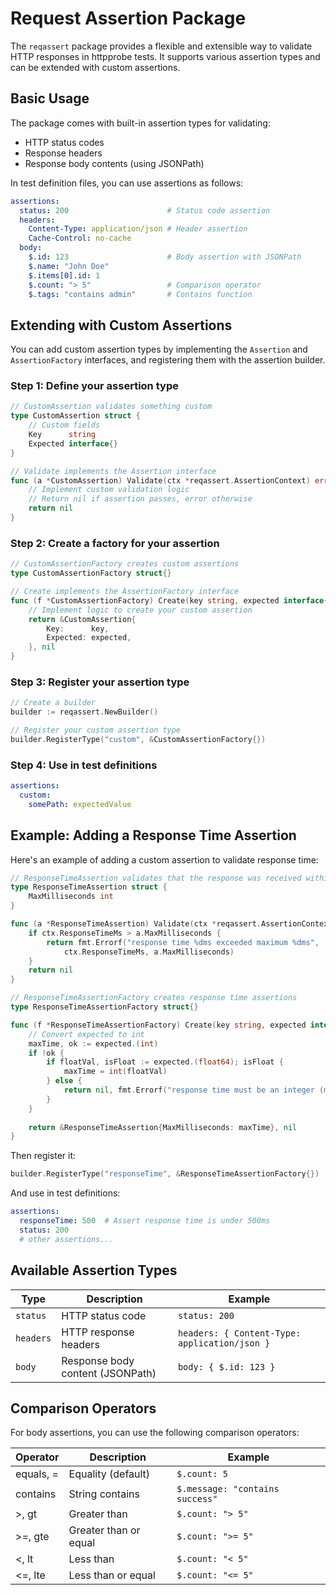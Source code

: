 # Request Assertion Package

The `reqassert` package provides a flexible and extensible way to validate HTTP responses in httpprobe tests. It supports various assertion types and can be extended with custom assertions.

## Basic Usage

The package comes with built-in assertion types for validating:
- HTTP status codes
- Response headers
- Response body contents (using JSONPath)

In test definition files, you can use assertions as follows:

```yaml
assertions:
  status: 200                      # Status code assertion
  headers:
    Content-Type: application/json # Header assertion
    Cache-Control: no-cache
  body:
    $.id: 123                      # Body assertion with JSONPath
    $.name: "John Doe"
    $.items[0].id: 1
    $.count: "> 5"                 # Comparison operator
    $.tags: "contains admin"       # Contains function
```

## Extending with Custom Assertions

You can add custom assertion types by implementing the `Assertion` and `AssertionFactory` interfaces, and registering them with the assertion builder.

### Step 1: Define your assertion type

```go
// CustomAssertion validates something custom
type CustomAssertion struct {
    // Custom fields
    Key      string
    Expected interface{}
}

// Validate implements the Assertion interface
func (a *CustomAssertion) Validate(ctx *reqassert.AssertionContext) error {
    // Implement custom validation logic
    // Return nil if assertion passes, error otherwise
    return nil
}
```

### Step 2: Create a factory for your assertion

```go
// CustomAssertionFactory creates custom assertions
type CustomAssertionFactory struct{}

// Create implements the AssertionFactory interface
func (f *CustomAssertionFactory) Create(key string, expected interface{}) (reqassert.Assertion, error) {
    // Implement logic to create your custom assertion
    return &CustomAssertion{
        Key:      key,
        Expected: expected,
    }, nil
}
```

### Step 3: Register your assertion type

```go
// Create a builder
builder := reqassert.NewBuilder()

// Register your custom assertion type
builder.RegisterType("custom", &CustomAssertionFactory{})
```

### Step 4: Use in test definitions

```yaml
assertions:
  custom:
    somePath: expectedValue
```

## Example: Adding a Response Time Assertion

Here's an example of adding a custom assertion to validate response time:

```go
// ResponseTimeAssertion validates that the response was received within a time limit
type ResponseTimeAssertion struct {
    MaxMilliseconds int
}

func (a *ResponseTimeAssertion) Validate(ctx *reqassert.AssertionContext) error {
    if ctx.ResponseTimeMs > a.MaxMilliseconds {
        return fmt.Errorf("response time %dms exceeded maximum %dms", 
            ctx.ResponseTimeMs, a.MaxMilliseconds)
    }
    return nil
}

// ResponseTimeAssertionFactory creates response time assertions
type ResponseTimeAssertionFactory struct{}

func (f *ResponseTimeAssertionFactory) Create(key string, expected interface{}) (reqassert.Assertion, error) {
    // Convert expected to int
    maxTime, ok := expected.(int)
    if !ok {
        if floatVal, isFloat := expected.(float64); isFloat {
            maxTime = int(floatVal)
        } else {
            return nil, fmt.Errorf("response time must be an integer (milliseconds), got %T", expected)
        }
    }
    
    return &ResponseTimeAssertion{MaxMilliseconds: maxTime}, nil
}
```

Then register it:

```go
builder.RegisterType("responseTime", &ResponseTimeAssertionFactory{})
```

And use in test definitions:

```yaml
assertions:
  responseTime: 500  # Assert response time is under 500ms
  status: 200
  # other assertions...
```

## Available Assertion Types

| Type | Description | Example |
|------|-------------|---------|
| `status` | HTTP status code | `status: 200` |
| `headers` | HTTP response headers | `headers: { Content-Type: application/json }` |
| `body` | Response body content (JSONPath) | `body: { $.id: 123 }` |

## Comparison Operators

For body assertions, you can use the following comparison operators:

| Operator | Description | Example |
|----------|-------------|---------|
| equals, = | Equality (default) | `$.count: 5` |
| contains | String contains | `$.message: "contains success"` |
| >, gt | Greater than | `$.count: "> 5"` |
| >=, gte | Greater than or equal | `$.count: ">= 5"` |
| <, lt | Less than | `$.count: "< 5"` |
| <=, lte | Less than or equal | `$.count: "<= 5"` |